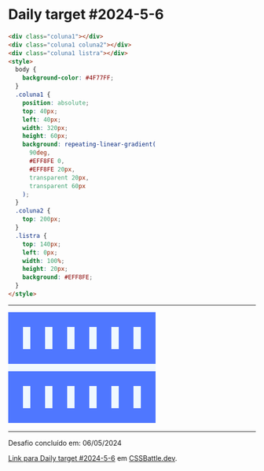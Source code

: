 # Daily target #2024-5-6

```HTML
<div class="coluna1"></div>
<div class="coluna1 coluna2"></div>
<div class="coluna1 listra"></div>
<style>
  body {
    background-color: #4F77FF;
  }
  .coluna1 {
    position: absolute;
    top: 40px;
    left: 40px;
    width: 320px;
    height: 60px;
    background: repeating-linear-gradient(
      90deg,
      #EFF8FE 0,
      #EFF8FE 20px,
      transparent 20px,
      transparent 60px
    );
  }
  .coluna2 {
    top: 200px;
  }
  .listra {
    top: 140px;
    left: 0px;
    width: 100%;
    height: 20px;
    background: #EFF8FE;
  }
</style>
```

---
<img src="media/2024-5-6.png" title="Daily target #2024-5-6" width="300px">

---

Desafio concluído em: 06/05/2024

[Link para Daily target #2024-5-6](https://cssbattle.dev/play/5tiRRNpBoJHnfJJ0N5Wy) em [CSSBattle.dev](https://cssbattle.dev/).